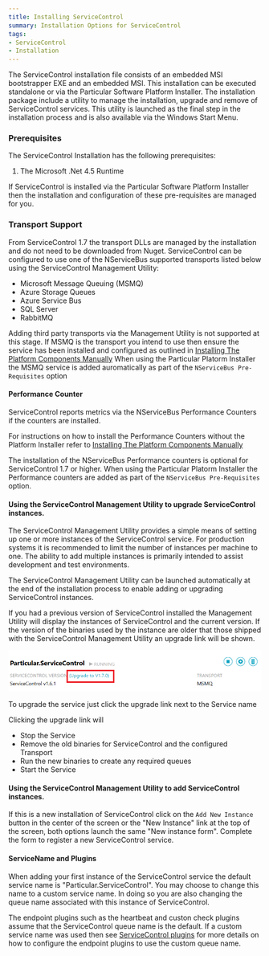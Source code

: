 ```yaml
---
title: Installing ServiceControl
summary: Installation Options for ServiceControl
tags:
- ServiceControl
- Installation
---
```


The ServiceControl installation file consists of an embedded MSI bootstrapper EXE and an embedded MSI.  This installation can be executed standalone or via the Particular Software Platform Installer. 
The installation package include a utility to manage the installation, upgrade and remove of ServiceControl services.  This utility is launched as the final step in the installation process and is also available via the Windows Start Menu.  

### Prerequisites

The ServiceControl Installation has the following prerequisites:

1. The Microsoft .Net 4.5 Runtime

If ServiceControl is installed via the Particular Software Platform Installer then the installation and configuration of these pre-requisites are managed for you.


### Transport Support
From ServiceControl 1.7 the transport DLLs are managed by the installation and do not need to be downloaded from Nuget. 
ServiceControl can be configured to use one of the NServiceBus supported transports listed below using the ServiceControl Management Utility:

* Microsoft Message Queuing (MSMQ)
* Azure Storage Queues
* Azure Service Bus
* SQL Server 
* RabbitMQ

Adding third party transports via the Management Utility is not supported at this stage. 
If MSMQ is the transport you intend to use then  ensure the service has been installed and configured as outlined in [Installing The Platform Components Manually](/platform/installer/offline.md#msmq)
When using the Particular Platorm Installer the MSMQ service is added auromatically as part of the `NServiceBus Pre-Requisites` option

#### Performance Counter

ServiceControl reports metrics via the NServiceBus Performance Counters if the counters are installed.

For instructions on how to install the Performance Counters without the Platform Installer refer to [Installing The Platform Components Manually](/platform/installer/offline.md)

The installation of the NServiceBus Performance counters is optional for ServiceControl 1.7 or higher.  When using the Particular Platorm Installer the Performance counters are added as part of the `NServiceBus Pre-Requisites` option.

#### Using the ServiceControl Management Utility to upgrade ServiceControl instances.

The ServiceControl Management Utility provides a simple means of setting up one or more instances of the ServiceControl service.  For production systems it is recommended to limit the number of instances per machine to one. The ability to add multiple instances is primarily intended to assist development and test environments.

The ServiceControl Management Utility can be launched automatically at the end of the installation process to enable adding or upgrading ServiceControl instances. 

If you had a previous version of ServiceControl installed the Management Utility will display the instances of ServiceControl and the current version. If the version of the binaries used by the instance are older that those shipped with the ServiceControl Management Utility an upgrade link will be shown.  

![](managementutil-upgradelink.png)

To upgrade the service just click the upgrade link next to the Service name 

Clicking the upgrade link will
 * Stop the Service
 * Remove the old binaries for ServiceControl and the configured Transport 
 * Run the new binaries to create any required queues
 * Start the Service
  
#### Using the ServiceControl Management Utility to add ServiceControl instances.

If this is a new installation of ServiceControl click on the `Add New Instance` button in the center of the screen or the "New Instance" link at the top of the screen,  both options launch the same "New instance form".  Complete the form to register a new ServiceControl service.


#### ServiceName and Plugins

When adding your first instance of the ServiceControl service the default service name is "Particular.ServiceControl". You may choose to change this name to a custom service name. In doing so you are also changing the queue name associated with this instance of ServiceControl.  

The endpoint plugins such as the heartbeat and custon check plugins assume that the ServiceControl queue name is the default.  If a custom service name was used then see [ServiceControl plugins](/servicecontrol/plugins) for more details on how to configure the endpoint plugins to use the custom queue name.  
